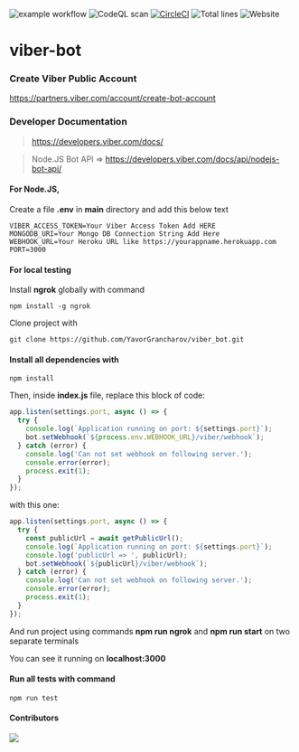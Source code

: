 ![example workflow](https://github.com/YavorGrancharov/viber_bot/actions/workflows/tests.yml/badge.svg)
![CodeQL scan](https://github.com/YavorGrancharov/viber_bot/actions/workflows/codeql.yml/badge.svg)
[![CircleCI](https://circleci.com/gh/YavorGrancharov/viber_bot/tree/main.svg?style=svg)](https://circleci.com/gh/YavorGrancharov/viber_bot/tree/main)
![Total lines](https://sloc.xyz/github/YavorGrancharov/viber_bot)
![Website](https://img.shields.io/website?down_color=red&down_message=down&up_color=green&up_message=up&url=https%3A%2F%2Fvbr-bot.herokuapp.com%2F)

# viber-bot

### Create Viber Public Account
https://partners.viber.com/account/create-bot-account

### Developer Documentation
> https://developers.viber.com/docs/

> Node.JS Bot API =>
https://developers.viber.com/docs/api/nodejs-bot-api/

#### For Node.JS,

Create a file **.env** in **main** directory and add this below text
```
VIBER_ACCESS_TOKEN=Your Viber Access Token Add HERE
MONGODB_URI=Your Mongo DB Connection String Add Here
WEBHOOK_URL=Your Heroku URL like https://yourappname.herokuapp.com
PORT=3000
```

#### For local testing

Install **ngrok** globally with command

```
npm install -g ngrok
```

Clone project with
```
git clone https://github.com/YavorGrancharov/viber_bot.git
```

#### Install all dependencies with 

```
npm install
```

Then, inside **index.js** file, replace this block of code:
```js
app.listen(settings.port, async () => {
  try {
    console.log(`Application running on port: ${settings.port}`);
    bot.setWebhook(`${process.env.WEBHOOK_URL}/viber/webhook`);
  } catch (error) {
    console.log('Can not set webhook on following server.');
    console.error(error);
    process.exit(1);
  }
});
```
with this one:
```js
app.listen(settings.port, async () => {
  try {
    const publicUrl = await getPublicUrl();
    console.log(`Application running on port: ${settings.port}`);
    console.log('publicUrl => ', publicUrl);
    bot.setWebhook(`${publicUrl}/viber/webhook`);
  } catch (error) {
    console.log('Can not set webhook on following server.');
    console.error(error);
    process.exit(1);
  }
});
```
And run project using commands **npm run ngrok** and **npm run start** on two separate terminals

You can see it running on **localhost:3000**

#### Run all tests with command

```
npm run test
```
#### Contributors
<a href="https://github.com/YavorGrancharov/viber_bot/graphs/contributors">
<img src="https://contrib.rocks/image?repo=YavorGrancharov/viber_bot"/>
</a>
